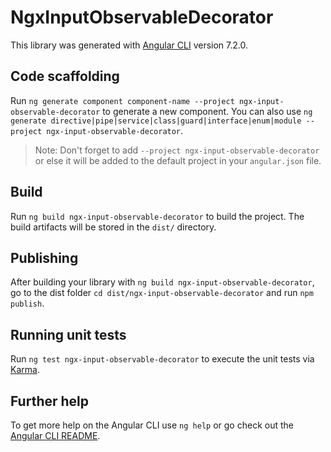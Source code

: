 # NgxInputObservableDecorator

This library was generated with [Angular CLI](https://github.com/angular/angular-cli) version 7.2.0.

## Code scaffolding

Run `ng generate component component-name --project ngx-input-observable-decorator` to generate a new component. You can also use `ng generate directive|pipe|service|class|guard|interface|enum|module --project ngx-input-observable-decorator`.
> Note: Don't forget to add `--project ngx-input-observable-decorator` or else it will be added to the default project in your `angular.json` file. 

## Build

Run `ng build ngx-input-observable-decorator` to build the project. The build artifacts will be stored in the `dist/` directory.

## Publishing

After building your library with `ng build ngx-input-observable-decorator`, go to the dist folder `cd dist/ngx-input-observable-decorator` and run `npm publish`.

## Running unit tests

Run `ng test ngx-input-observable-decorator` to execute the unit tests via [Karma](https://karma-runner.github.io).

## Further help

To get more help on the Angular CLI use `ng help` or go check out the [Angular CLI README](https://github.com/angular/angular-cli/blob/master/README.md).
